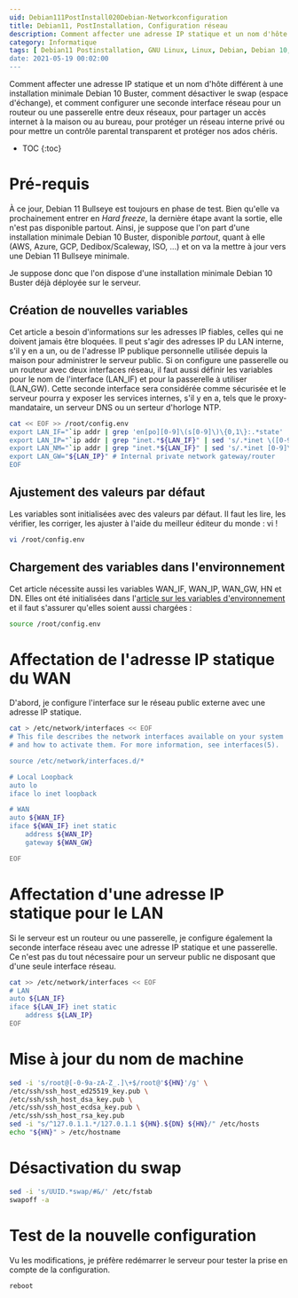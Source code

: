 ```yaml
---
uid: Debian111PostInstall020Debian-Networkconfiguration
title: Debian11, PostInstallation, Configuration réseau
description: Comment affecter une adresse IP statique et un nom d'hôte différent à une installation minimale Debian 10 Buster, comment désactiver le swap (espace d'échange), et comment configurer une seconde interface réseau pour un routeur ou une passerelle entre deux réseaux, pour partager un accès internet à la maison ou au bureau, pour protéger un réseau interne privé ou pour mettre un contrôle parental transparent et protéger nos ados chéris.
category: Informatique
tags: [ Debian11 Postinstallation, GNU Linux, Linux, Debian, Debian 10, Debian 11, Buster, Bullseye, Serveur, Installation, Configuration réseau, Réseau, Swap, Routeur, Passerelle, Contrôle parental, Parental, Partage d'Internet, Internet ]
date: 2021-05-19 00:02:00
---
```


Comment affecter une adresse IP statique et un nom d'hôte différent à une installation minimale Debian 10 Buster, comment désactiver le swap (espace d'échange), et comment configurer une seconde interface réseau pour un routeur ou une passerelle entre deux réseaux, pour partager un accès internet à la maison ou au bureau, pour protéger un réseau interne privé ou pour mettre un contrôle parental transparent et protéger nos ados chéris.

* TOC
{:toc}

# Pré-requis

À ce jour, Debian 11 Bullseye est toujours en phase de test. Bien qu'elle va prochainement entrer en *Hard freeze*, la dernière
étape avant la sortie, elle n'est pas disponible partout. Ainsi, je suppose que l'on part d'une installation minimale Debian 10
Buster, disponible *partout*, quant à elle (AWS, Azure, GCP, Dedibox/Scaleway, ISO, ...) et on va la mettre à jour vers une Debian
11 Bullseye minimale.

Je suppose donc que l'on dispose d'une installation minimale Debian 10 Buster déjà déployée sur le serveur.

## Création de nouvelles variables

Cet article a besoin d'informations sur les adresses IP fiables, celles qui ne doivent jamais être bloquées. Il peut s'agir des
adresses IP du LAN interne, s'il y en a un, ou de l'adresse IP publique personnelle utilisée depuis la maison pour administrer le
serveur public.
Si on configure une passerelle ou un routeur avec deux interfaces réseau, il faut aussi définir les variables pour le nom de
l'interface (LAN_IF) et pour la passerelle à utiliser (LAN_GW). Cette seconde interface sera considérée comme sécurisée et le
serveur pourra y exposer les services internes, s'il y en a, tels que le proxy-mandataire, un serveur DNS ou un serteur d'horloge
NTP.

```bash
cat << EOF >> /root/config.env
export LAN_IF="`ip addr | grep 'en[po][0-9]\(s[0-9]\)\{0,1\}:.*state' | cut -d: -f2 | sed 's/ //' | head -n 2 | tail -n 1`" # Internal private network interface
export LAN_IP="`ip addr | grep "inet.*${LAN_IF}" | sed 's/.*inet \([0-9]\+.[0-9]\+.[0-9]\+.[0-9]\+\)\/[0-9]\+.*/\1/' | head -n 1`" # Internal private network IP address
export LAN_NM="`ip addr | grep "inet.*${LAN_IF}" | sed 's/.*inet [0-9]\+.[0-9]\+.[0-9]\+.[0-9]\+\/\([0-9]\+\).*/\1/' | head -n 1`" # Internal private network netmask
export LAN_GW="${LAN_IP}" # Internal private network gateway/router
EOF
```

## Ajustement des valeurs par défaut

Les variables sont initialisées avec des valeurs par défaut. Il faut les lire, les vérifier, les corriger, les ajuster à l'aide du
meilleur éditeur du monde : vi !
```bash
vi /root/config.env
```

## Chargement des variables dans l'environnement

Cet article nécessite aussi les variables WAN_IF, WAN_IP, WAN_GW, HN et DN. Elles ont été initialisées dans l'[article sur les
variables d'environnement](/Debian111PostInstall010Configurationvariables-fr/) et il faut s'assurer qu'elles soient aussi chargées :
```bash
source /root/config.env
```

# Affectation de l'adresse IP statique du WAN
D'abord, je configure l'interface sur le réseau public externe avec une adresse IP statique.
```bash
cat > /etc/network/interfaces << EOF
# This file describes the network interfaces available on your system
# and how to activate them. For more information, see interfaces(5).

source /etc/network/interfaces.d/*

# Local Loopback
auto lo
iface lo inet loopback

# WAN
auto ${WAN_IF}
iface ${WAN_IF} inet static
    address ${WAN_IP}
    gateway ${WAN_GW}

EOF
```

# Affectation d'une adresse IP statique pour le LAN
Si le serveur est un routeur ou une passerelle, je configure également la seconde interface réseau avec une adresse IP statique et
une passerelle. Ce n'est pas du tout nécessaire pour un serveur public ne disposant que d'une seule interface réseau.
```bash
cat >> /etc/network/interfaces << EOF
# LAN
auto ${LAN_IF}
iface ${LAN_IF} inet static
    address ${LAN_IP}
EOF
```

# Mise à jour du nom de machine
``` bash
sed -i 's/root@[-0-9a-zA-Z_.]\+$/root@'${HN}'/g' \
/etc/ssh/ssh_host_ed25519_key.pub \
/etc/ssh/ssh_host_dsa_key.pub \
/etc/ssh/ssh_host_ecdsa_key.pub \
/etc/ssh/ssh_host_rsa_key.pub
sed -i "s/^127.0.1.1.*/127.0.1.1 ${HN}.${DN} ${HN}/" /etc/hosts 
echo "${HN}" > /etc/hostname
```

# Désactivation du swap
``` bash
sed -i 's/UUID.*swap/#&/' /etc/fstab 
swapoff -a
```

# Test de la nouvelle configuration
Vu les modifications, je préfère redémarrer le serveur pour tester la prise en compte de la configuration.
``` bash
reboot
```

